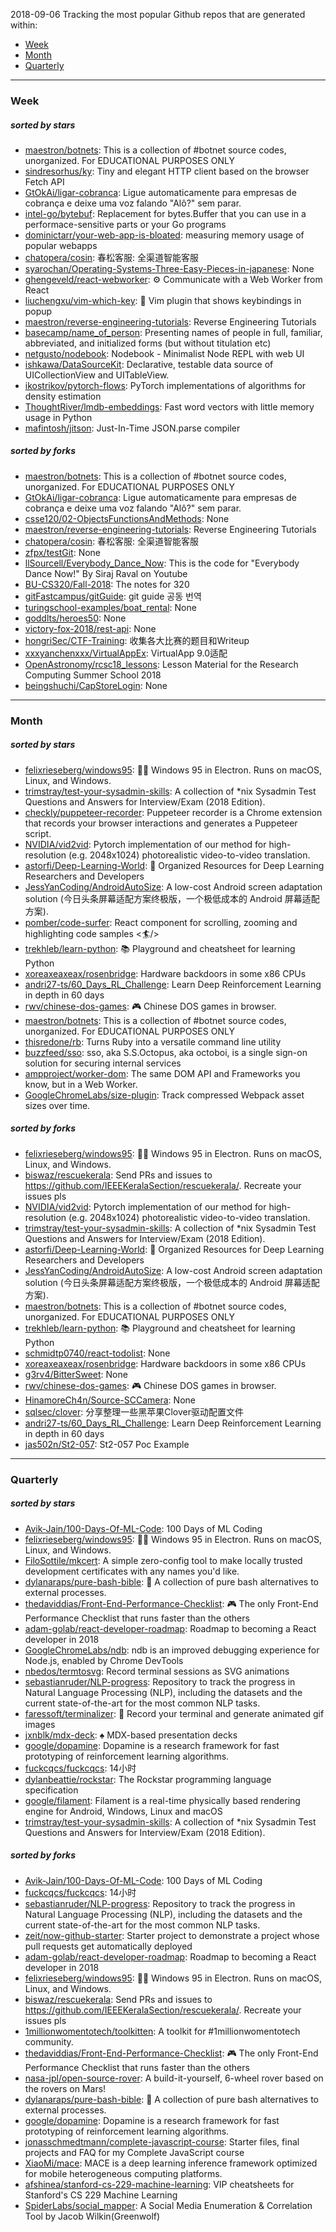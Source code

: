 2018-09-06
Tracking the most popular Github repos that are generated within: 
* [Week](https://github.com/polebug/github_trending_spider/blob/master/2018-09-06.md#week)
* [Month](https://github.com/polebug/github_trending_spider/blob/master/2018-09-06.md#month)
* [Quarterly](https://github.com/polebug/github_trending_spider/blob/master/2018-09-06.md#quarterly)
--- 
### Week 
##### sorted by stars 
* [maestron/botnets](https://github.com/maestron/botnets): This is a collection of #botnet source codes, unorganized. For EDUCATIONAL PURPOSES ONLY
* [sindresorhus/ky](https://github.com/sindresorhus/ky): Tiny and elegant HTTP client based on the browser Fetch API
* [GtOkAi/ligar-cobranca](https://github.com/GtOkAi/ligar-cobranca): Ligue automaticamente para empresas de cobrança e deixe uma voz falando "Alô?" sem parar.
* [intel-go/bytebuf](https://github.com/intel-go/bytebuf): Replacement for bytes.Buffer that you can use in a performace-sensitive parts or your Go programs
* [dominictarr/your-web-app-is-bloated](https://github.com/dominictarr/your-web-app-is-bloated): measuring memory usage of popular webapps
* [chatopera/cosin](https://github.com/chatopera/cosin): 春松客服: 全渠道智能客服
* [syarochan/Operating-Systems-Three-Easy-Pieces-in-japanese](https://github.com/syarochan/Operating-Systems-Three-Easy-Pieces-in-japanese): None
* [ghengeveld/react-webworker](https://github.com/ghengeveld/react-webworker): ⚙️ Communicate with a Web Worker from React
* [liuchengxu/vim-which-key](https://github.com/liuchengxu/vim-which-key): :tulip: Vim plugin that shows keybindings in popup
* [maestron/reverse-engineering-tutorials](https://github.com/maestron/reverse-engineering-tutorials): Reverse Engineering Tutorials
* [basecamp/name_of_person](https://github.com/basecamp/name_of_person): Presenting names of people in full, familiar, abbreviated, and initialized forms (but without titulation etc)
* [netgusto/nodebook](https://github.com/netgusto/nodebook): Nodebook - Minimalist Node REPL with web UI
* [ishkawa/DataSourceKit](https://github.com/ishkawa/DataSourceKit): Declarative, testable data source of UICollectionView and UITableView.
* [ikostrikov/pytorch-flows](https://github.com/ikostrikov/pytorch-flows): PyTorch implementations of algorithms for density estimation
* [ThoughtRiver/lmdb-embeddings](https://github.com/ThoughtRiver/lmdb-embeddings): Fast word vectors with little memory usage in Python
* [mafintosh/jitson](https://github.com/mafintosh/jitson): Just-In-Time JSON.parse compiler
##### sorted by forks 
* [maestron/botnets](https://github.com/maestron/botnets): This is a collection of #botnet source codes, unorganized. For EDUCATIONAL PURPOSES ONLY
* [GtOkAi/ligar-cobranca](https://github.com/GtOkAi/ligar-cobranca): Ligue automaticamente para empresas de cobrança e deixe uma voz falando "Alô?" sem parar.
* [csse120/02-ObjectsFunctionsAndMethods](https://github.com/csse120/02-ObjectsFunctionsAndMethods): None
* [maestron/reverse-engineering-tutorials](https://github.com/maestron/reverse-engineering-tutorials): Reverse Engineering Tutorials
* [chatopera/cosin](https://github.com/chatopera/cosin): 春松客服: 全渠道智能客服
* [zfpx/testGit](https://github.com/zfpx/testGit): None
* [llSourcell/Everybody_Dance_Now](https://github.com/llSourcell/Everybody_Dance_Now): This is the code for "Everybody Dance Now!" By Siraj Raval on Youtube
* [BU-CS320/Fall-2018](https://github.com/BU-CS320/Fall-2018): The notes for 320
* [gitFastcampus/gitGuide](https://github.com/gitFastcampus/gitGuide): git guide 공동 번역
* [turingschool-examples/boat_rental](https://github.com/turingschool-examples/boat_rental): None
* [goddlts/heroes50](https://github.com/goddlts/heroes50): None
* [victory-fox-2018/rest-api](https://github.com/victory-fox-2018/rest-api): None
* [hongriSec/CTF-Training](https://github.com/hongriSec/CTF-Training): 收集各大比赛的题目和Writeup
* [xxxyanchenxxx/VirtualAppEx](https://github.com/xxxyanchenxxx/VirtualAppEx): VirtualApp 9.0适配
* [OpenAstronomy/rcsc18_lessons](https://github.com/OpenAstronomy/rcsc18_lessons): Lesson Material for the Research Computing Summer School 2018
* [beingshuchi/CapStoreLogin](https://github.com/beingshuchi/CapStoreLogin): None
--- 
### Month 
##### sorted by stars 
* [felixrieseberg/windows95](https://github.com/felixrieseberg/windows95): 💩🚀 Windows 95 in Electron. Runs on macOS, Linux, and Windows.
* [trimstray/test-your-sysadmin-skills](https://github.com/trimstray/test-your-sysadmin-skills): A collection of *nix Sysadmin Test Questions and Answers for Interview/Exam (2018 Edition).
* [checkly/puppeteer-recorder](https://github.com/checkly/puppeteer-recorder): Puppeteer recorder is a Chrome extension that records your browser interactions and generates a  Puppeteer script.
* [NVIDIA/vid2vid](https://github.com/NVIDIA/vid2vid): Pytorch implementation of our method for high-resolution (e.g. 2048x1024) photorealistic video-to-video translation.
* [astorfi/Deep-Learning-World](https://github.com/astorfi/Deep-Learning-World): :satellite: Organized Resources for Deep Learning Researchers and Developers
* [JessYanCoding/AndroidAutoSize](https://github.com/JessYanCoding/AndroidAutoSize): A low-cost Android screen adaptation solution (今日头条屏幕适配方案终极版，一个极低成本的 Android 屏幕适配方案).
* [pomber/code-surfer](https://github.com/pomber/code-surfer): React component for scrolling, zooming and highlighting code samples <🏄/>
* [trekhleb/learn-python](https://github.com/trekhleb/learn-python): 📚 Playground and cheatsheet for learning Python
* [xoreaxeaxeax/rosenbridge](https://github.com/xoreaxeaxeax/rosenbridge): Hardware backdoors in some x86 CPUs
* [andri27-ts/60_Days_RL_Challenge](https://github.com/andri27-ts/60_Days_RL_Challenge): Learn Deep Reinforcement Learning in depth in 60 days
* [rwv/chinese-dos-games](https://github.com/rwv/chinese-dos-games): 🎮 Chinese DOS games in browser.
* [maestron/botnets](https://github.com/maestron/botnets): This is a collection of #botnet source codes, unorganized. For EDUCATIONAL PURPOSES ONLY
* [thisredone/rb](https://github.com/thisredone/rb): Turns Ruby into a versatile command line utility
* [buzzfeed/sso](https://github.com/buzzfeed/sso): sso, aka S.S.Octopus, aka octoboi, is a single sign-on solution for securing internal services
* [ampproject/worker-dom](https://github.com/ampproject/worker-dom): The same DOM API and Frameworks you know, but in a Web Worker.
* [GoogleChromeLabs/size-plugin](https://github.com/GoogleChromeLabs/size-plugin): Track compressed Webpack asset sizes over time.
##### sorted by forks 
* [felixrieseberg/windows95](https://github.com/felixrieseberg/windows95): 💩🚀 Windows 95 in Electron. Runs on macOS, Linux, and Windows.
* [biswaz/rescuekerala](https://github.com/biswaz/rescuekerala): Send PRs and issues to https://github.com/IEEEKeralaSection/rescuekerala/. Recreate your issues pls
* [NVIDIA/vid2vid](https://github.com/NVIDIA/vid2vid): Pytorch implementation of our method for high-resolution (e.g. 2048x1024) photorealistic video-to-video translation.
* [trimstray/test-your-sysadmin-skills](https://github.com/trimstray/test-your-sysadmin-skills): A collection of *nix Sysadmin Test Questions and Answers for Interview/Exam (2018 Edition).
* [astorfi/Deep-Learning-World](https://github.com/astorfi/Deep-Learning-World): :satellite: Organized Resources for Deep Learning Researchers and Developers
* [JessYanCoding/AndroidAutoSize](https://github.com/JessYanCoding/AndroidAutoSize): A low-cost Android screen adaptation solution (今日头条屏幕适配方案终极版，一个极低成本的 Android 屏幕适配方案).
* [maestron/botnets](https://github.com/maestron/botnets): This is a collection of #botnet source codes, unorganized. For EDUCATIONAL PURPOSES ONLY
* [trekhleb/learn-python](https://github.com/trekhleb/learn-python): 📚 Playground and cheatsheet for learning Python
* [schmidtp0740/react-todolist](https://github.com/schmidtp0740/react-todolist): None
* [xoreaxeaxeax/rosenbridge](https://github.com/xoreaxeaxeax/rosenbridge): Hardware backdoors in some x86 CPUs
* [g3rv4/BitterSweet](https://github.com/g3rv4/BitterSweet): None
* [rwv/chinese-dos-games](https://github.com/rwv/chinese-dos-games): 🎮 Chinese DOS games in browser.
* [HinamoreCh4n/Source-SCCamera](https://github.com/HinamoreCh4n/Source-SCCamera): None
* [sqlsec/clover](https://github.com/sqlsec/clover): 分享整理一些黑苹果Clover驱动配置文件
* [andri27-ts/60_Days_RL_Challenge](https://github.com/andri27-ts/60_Days_RL_Challenge): Learn Deep Reinforcement Learning in depth in 60 days
* [jas502n/St2-057](https://github.com/jas502n/St2-057): St2-057 Poc Example
--- 
### Quarterly 
##### sorted by stars 
* [Avik-Jain/100-Days-Of-ML-Code](https://github.com/Avik-Jain/100-Days-Of-ML-Code): 100 Days of ML Coding
* [felixrieseberg/windows95](https://github.com/felixrieseberg/windows95): 💩🚀 Windows 95 in Electron. Runs on macOS, Linux, and Windows.
* [FiloSottile/mkcert](https://github.com/FiloSottile/mkcert): A simple zero-config tool to make locally trusted development certificates with any names you'd like.
* [dylanaraps/pure-bash-bible](https://github.com/dylanaraps/pure-bash-bible): 📖 A collection of pure bash alternatives to external processes.
* [thedaviddias/Front-End-Performance-Checklist](https://github.com/thedaviddias/Front-End-Performance-Checklist): 🎮 The only Front-End Performance Checklist that runs faster than the others
* [adam-golab/react-developer-roadmap](https://github.com/adam-golab/react-developer-roadmap): Roadmap to becoming a React developer in 2018
* [GoogleChromeLabs/ndb](https://github.com/GoogleChromeLabs/ndb): ndb is an improved debugging experience for Node.js, enabled by Chrome DevTools
* [nbedos/termtosvg](https://github.com/nbedos/termtosvg): Record terminal sessions as SVG animations
* [sebastianruder/NLP-progress](https://github.com/sebastianruder/NLP-progress): Repository to track the progress in Natural Language Processing (NLP), including the datasets and the current state-of-the-art for the most common NLP tasks.
* [faressoft/terminalizer](https://github.com/faressoft/terminalizer): 🦄 Record your terminal and generate animated gif images
* [jxnblk/mdx-deck](https://github.com/jxnblk/mdx-deck): :spades: MDX-based presentation decks
* [google/dopamine](https://github.com/google/dopamine): Dopamine is a research framework for fast prototyping of reinforcement learning algorithms. 
* [fuckcqcs/fuckcqcs](https://github.com/fuckcqcs/fuckcqcs): 14小时
* [dylanbeattie/rockstar](https://github.com/dylanbeattie/rockstar): The Rockstar programming language specification
* [google/filament](https://github.com/google/filament): Filament is a real-time physically based rendering engine for Android, Windows, Linux and macOS
* [trimstray/test-your-sysadmin-skills](https://github.com/trimstray/test-your-sysadmin-skills): A collection of *nix Sysadmin Test Questions and Answers for Interview/Exam (2018 Edition).
##### sorted by forks 
* [Avik-Jain/100-Days-Of-ML-Code](https://github.com/Avik-Jain/100-Days-Of-ML-Code): 100 Days of ML Coding
* [fuckcqcs/fuckcqcs](https://github.com/fuckcqcs/fuckcqcs): 14小时
* [sebastianruder/NLP-progress](https://github.com/sebastianruder/NLP-progress): Repository to track the progress in Natural Language Processing (NLP), including the datasets and the current state-of-the-art for the most common NLP tasks.
* [zeit/now-github-starter](https://github.com/zeit/now-github-starter): Starter project to demonstrate a project whose pull requests get automatically deployed
* [adam-golab/react-developer-roadmap](https://github.com/adam-golab/react-developer-roadmap): Roadmap to becoming a React developer in 2018
* [felixrieseberg/windows95](https://github.com/felixrieseberg/windows95): 💩🚀 Windows 95 in Electron. Runs on macOS, Linux, and Windows.
* [biswaz/rescuekerala](https://github.com/biswaz/rescuekerala): Send PRs and issues to https://github.com/IEEEKeralaSection/rescuekerala/. Recreate your issues pls
* [1millionwomentotech/toolkitten](https://github.com/1millionwomentotech/toolkitten): A toolkit for #1millionwomentotech community.
* [thedaviddias/Front-End-Performance-Checklist](https://github.com/thedaviddias/Front-End-Performance-Checklist): 🎮 The only Front-End Performance Checklist that runs faster than the others
* [nasa-jpl/open-source-rover](https://github.com/nasa-jpl/open-source-rover): A build-it-yourself, 6-wheel rover based on the rovers on Mars!
* [dylanaraps/pure-bash-bible](https://github.com/dylanaraps/pure-bash-bible): 📖 A collection of pure bash alternatives to external processes.
* [google/dopamine](https://github.com/google/dopamine): Dopamine is a research framework for fast prototyping of reinforcement learning algorithms. 
* [jonasschmedtmann/complete-javascript-course](https://github.com/jonasschmedtmann/complete-javascript-course): Starter files, final projects and FAQ for my Complete JavaScript course
* [XiaoMi/mace](https://github.com/XiaoMi/mace): MACE is a deep learning inference framework optimized for mobile heterogeneous computing platforms.
* [afshinea/stanford-cs-229-machine-learning](https://github.com/afshinea/stanford-cs-229-machine-learning): VIP cheatsheets for Stanford's CS 229 Machine Learning
* [SpiderLabs/social_mapper](https://github.com/SpiderLabs/social_mapper): A Social Media Enumeration & Correlation Tool by Jacob Wilkin(Greenwolf)
